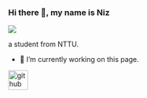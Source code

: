 ### Hi there 👋, my name is Niz
![](https://arturssmirnovs.github.io/github-profile-readme-generator/images/banner.png)

a student from NTTU.

- 🔭 I’m currently working on this page. 


[<img src='https://cdn.jsdelivr.net/npm/simple-icons@3.0.1/icons/github.svg' alt='github' height='40'>](https://github.com/Nizw0)  

